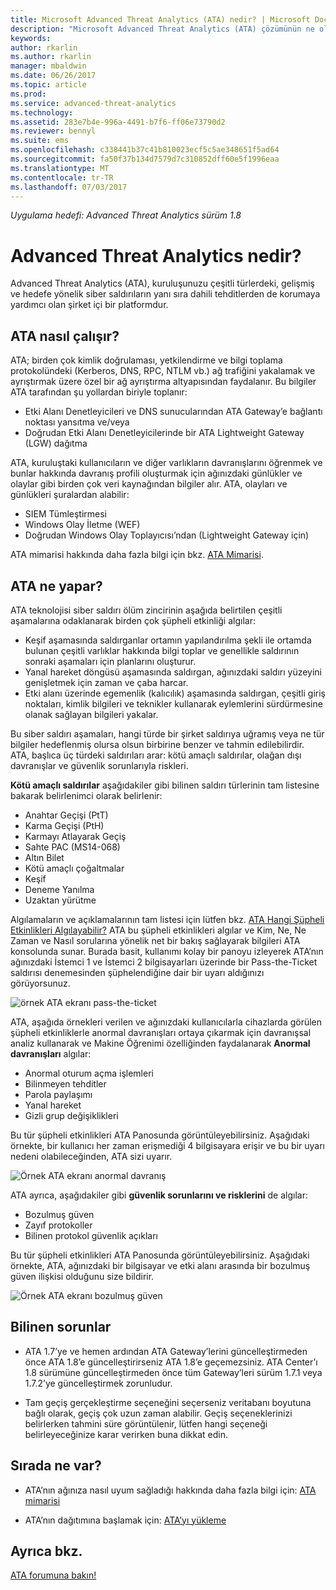 ```yaml
---
title: Microsoft Advanced Threat Analytics (ATA) nedir? | Microsoft Docs
description: "Microsoft Advanced Threat Analytics (ATA) çözümünün ne olduğu ve ne tür kuşkulu etkinlikleri algılayabildiği açıklanır"
keywords: 
author: rkarlin
ms.author: rkarlin
manager: mbaldwin
ms.date: 06/26/2017
ms.topic: article
ms.prod: 
ms.service: advanced-threat-analytics
ms.technology: 
ms.assetid: 283e7b4e-996a-4491-b7f6-ff06e73790d2
ms.reviewer: bennyl
ms.suite: ems
ms.openlocfilehash: c338441b37c41b810023ecf5c5ae348651f5ad64
ms.sourcegitcommit: fa50f37b134d7579d7c310852dff60e5f1996eaa
ms.translationtype: MT
ms.contentlocale: tr-TR
ms.lasthandoff: 07/03/2017
---
```

*Uygulama hedefi: Advanced Threat Analytics sürüm 1.8*


# <a name="what-is-advanced-threat-analytics"></a>Advanced Threat Analytics nedir?
Advanced Threat Analytics (ATA), kuruluşunuzu çeşitli türlerdeki, gelişmiş ve hedefe yönelik siber saldırıların yanı sıra dahili tehditlerden de korumaya yardımcı olan şirket içi bir platformdur.

## <a name="how-ata-works"></a>ATA nasıl çalışır?

ATA; birden çok kimlik doğrulaması, yetkilendirme ve bilgi toplama protokolündeki (Kerberos, DNS, RPC, NTLM vb.) ağ trafiğini yakalamak ve ayrıştırmak üzere özel bir ağ ayrıştırma altyapısından faydalanır. Bu bilgiler ATA tarafından şu yollardan biriyle toplanır:

-   Etki Alanı Denetleyicileri ve DNS sunucularından ATA Gateway’e bağlantı noktası yansıtma ve/veya
-   Doğrudan Etki Alanı Denetleyicilerinde bir ATA Lightweight Gateway (LGW) dağıtma

ATA, kuruluştaki kullanıcıların ve diğer varlıkların davranışlarını öğrenmek ve bunlar hakkında davranış profili oluşturmak için ağınızdaki günlükler ve olaylar gibi birden çok veri kaynağından bilgiler alır.
ATA, olayları ve günlükleri şuralardan alabilir:

-   SIEM Tümleştirmesi
-   Windows Olay İletme (WEF)
-   Doğrudan Windows Olay Toplayıcısı’ndan (Lightweight Gateway için)


ATA mimarisi hakkında daha fazla bilgi için bkz. [ATA Mimarisi](ata-architecture.md).

## <a name="what-does-ata-do"></a>ATA ne yapar?

ATA teknolojisi siber saldırı ölüm zincirinin aşağıda belirtilen çeşitli aşamalarına odaklanarak birden çok şüpheli etkinliği algılar:

-   Keşif aşamasında saldırganlar ortamın yapılandırılma şekli ile ortamda bulunan çeşitli varlıklar hakkında bilgi toplar ve genellikle saldırının sonraki aşamaları için planlarını oluşturur.
-   Yanal hareket döngüsü aşamasında saldırgan, ağınızdaki saldırı yüzeyini genişletmek için zaman ve çaba harcar.
-   Etki alanı üzerinde egemenlik (kalıcılık) aşamasında saldırgan, çeşitli giriş noktaları, kimlik bilgileri ve teknikler kullanarak eylemlerini sürdürmesine olanak sağlayan bilgileri yakalar. 

Bu siber saldırı aşamaları, hangi türde bir şirket saldırıya uğramış veya ne tür bilgiler hedeflenmiş olursa olsun birbirine benzer ve tahmin edilebilirdir.
ATA, başlıca üç türdeki saldırıları arar: kötü amaçlı saldırılar, olağan dışı davranışlar ve güvenlik sorunlarıyla riskleri.

**Kötü amaçlı saldırılar** aşağıdakiler gibi bilinen saldırı türlerinin tam listesine bakarak belirlenimci olarak belirlenir:

-   Anahtar Geçişi (PtT)
-   Karma Geçişi (PtH)
-   Karmayı Atlayarak Geçiş
-   Sahte PAC (MS14-068)
-   Altın Bilet
-   Kötü amaçlı çoğaltmalar
-   Keşif
-   Deneme Yanılma
-   Uzaktan yürütme

Algılamaların ve açıklamalarının tam listesi için lütfen bkz. [ATA Hangi Şüpheli Etkinlikleri Algılayabilir?](ata-threats.md)
ATA bu şüpheli etkinlikleri algılar ve Kim, Ne, Ne Zaman ve Nasıl sorularına yönelik net bir bakış sağlayarak bilgileri ATA konsolunda sunar. Burada basit, kullanımı kolay bir panoyu izleyerek ATA’nın ağınızdaki İstemci 1 ve İstemci 2 bilgisayarları üzerinde bir Pass-the-Ticket saldırısı denemesinden şüphelendiğine dair bir uyarı aldığınızı görüyorsunuz.

 ![örnek ATA ekranı pass-the-ticket](media/pass_the_ticket_sa.png)

ATA, aşağıda örnekleri verilen ve ağınızdaki kullanıcılarla cihazlarda görülen şüpheli etkinliklerle anormal davranışları ortaya çıkarmak için davranışsal analiz kullanarak ve Makine Öğrenimi özelliğinden faydalanarak **Anormal davranışları** algılar:

-   Anormal oturum açma işlemleri
-   Bilinmeyen tehditler
-   Parola paylaşımı
-   Yanal hareket
-   Gizli grup değişiklikleri


Bu tür şüpheli etkinlikleri ATA Panosunda görüntüleyebilirsiniz. Aşağıdaki örnekte, bir kullanıcı her zaman erişmediği 4 bilgisayara erişir ve bu bir uyarı nedeni olabileceğinden, ATA sizi uyarır.

 ![Örnek ATA ekranı anormal davranış](media/abnormal-behavior-sa.png) 

ATA ayrıca, aşağıdakiler gibi **güvenlik sorunlarını ve risklerini** de algılar:

-   Bozulmuş güven
-   Zayıf protokoller
-   Bilinen protokol güvenlik açıkları

Bu tür şüpheli etkinlikleri ATA Panosunda görüntüleyebilirsiniz. Aşağıdaki örnekte, ATA, ağınızdaki bir bilgisayar ve etki alanı arasında bir bozulmuş güven ilişkisi olduğunu size bildirir.

  ![Örnek ATA ekranı bozulmuş güven](media/broken-trust-sa.png)


## <a name="known-issues"></a>Bilinen sorunlar

- ATA 1.7’ye ve hemen ardından ATA Gateway’lerini güncelleştirmeden önce ATA 1.8’e güncelleştirirseniz ATA 1.8’e geçemezsiniz. ATA Center’ı 1.8 sürümüne güncelleştirmeden önce tüm Gateway’leri sürüm 1.7.1 veya 1.7.2’ye güncelleştirmek zorunludur.

- Tam geçiş gerçekleştirme seçeneğini seçerseniz veritabanı boyutuna bağlı olarak, geçiş çok uzun zaman alabilir. Geçiş seçeneklerinizi belirlerken tahmini süre görüntülenir, lütfen hangi seçeneği belirleyeceğinize karar verirken buna dikkat edin. 


## <a name="whats-next"></a>Sırada ne var?

-   ATA’nın ağınıza nasıl uyum sağladığı hakkında daha fazla bilgi için: [ATA mimarisi](ata-architecture.md)

-   ATA’nın dağıtımına başlamak için: [ATA’yı yükleme](install-ata-step1.md)

## <a name="see-also"></a>Ayrıca bkz.
[ATA forumuna bakın!](https://social.technet.microsoft.com/Forums/security/home?forum=mata)

